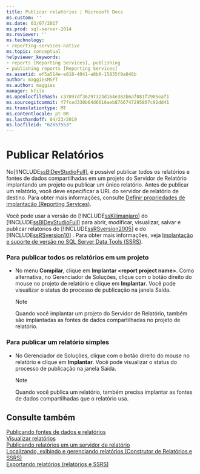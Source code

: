 ```yaml
---
title: Publicar relatórios | Microsoft Docs
ms.custom: ''
ms.date: 03/07/2017
ms.prod: sql-server-2014
ms.reviewer: ''
ms.technology:
- reporting-services-native
ms.topic: conceptual
helpviewer_keywords:
- reports [Reporting Services], publishing
- publishing reports [Reporting Services]
ms.assetid: ef5a514e-e818-4041-a8b0-15835f9a046b
author: maggiesMSFT
ms.author: maggies
manager: kfile
ms.openlocfilehash: c37897df36297323d164e382b6af081f2985eaf1
ms.sourcegitcommit: f7fced330b64d6616aeb8766747295807c92dd41
ms.translationtype: MT
ms.contentlocale: pt-BR
ms.lasthandoff: 04/23/2019
ms.locfileid: "62657553"
---
```

# <a name="publish-reports"></a>Publicar Relatórios
  No[!INCLUDE[ssBIDevStudioFull](../includes/ssbidevstudiofull-md.md)], é possível publicar todos os relatórios e fontes de dados compartilhadas em um projeto do Servidor de Relatório implantando um projeto ou publicar um único relatório. Antes de publicar um relatório, você deve especificar a URL do servidor de relatório de destino. Para obter mais informações, consulte [Definir propriedades de implantação &#40;Reporting Services&#41;](tools/set-deployment-properties-reporting-services.md).  
  
 Você pode usar a versão do [!INCLUDE[ssKilimanjaro](../includes/sskilimanjaro-md.md)] do [!INCLUDE[ssBIDevStudioFull](../includes/ssbidevstudiofull-md.md)] para abrir, modificar, visualizar, salvar e publicar relatórios do [!INCLUDE[ssRSversion2005](../includes/ssrsversion2005-md.md)] e do [!INCLUDE[ssRSversion10](../includes/ssrsversion10-md.md)] . Para obter mais informações, veja [Implantação e suporte de versão no SQL Server Data Tools &#40;SSRS&#41;](tools/deployment-and-version-support-in-sql-server-data-tools-ssrs.md).  
  
### <a name="to-publish-all-reports-in-a-project"></a>Para publicar todos os relatórios em um projeto  
  
-   No menu **Compilar**, clique em **Implantar \<report project name>**. Como alternativa, no Gerenciador de Soluções, clique com o botão direito do mouse no projeto de relatório e clique em **Implantar**. Você pode visualizar o status do processo de publicação na janela Saída.  
  
    > [!NOTE]  
    >  Quando você implantar um projeto do Servidor de Relatório, também são implantadas as fontes de dados compartilhadas no projeto de relatório.  
  
### <a name="to-publish-a-single-report"></a>Para publicar um relatório simples  
  
-   No Gerenciador de Soluções, clique com o botão direito do mouse no relatório e clique em **Implantar**. Você pode visualizar o status do processo de publicação na janela Saída.  
  
    > [!NOTE]  
    >  Quando você publica um relatório, também precisa implantar as fontes de dados compartilhadas que o relatório usa.  
  
## <a name="see-also"></a>Consulte também  
 [Publicando fontes de dados e relatórios](reports/publishing-data-sources-and-reports.md)   
 [Visualizar relatórios](reports/previewing-reports.md)   
 [Publicando relatórios em um servidor de relatório](reports/publishing-reports-to-a-report-server.md)   
 [Localizando, exibindo e gerenciando relatórios &#40;Construtor de Relatórios e SSRS&#41;](report-builder/finding-viewing-and-managing-reports-report-builder-and-ssrs.md)   
 [Exportando relatórios &#40;relatórios e SSRS&#41;](report-builder/export-reports-report-builder-and-ssrs.md)  
  
  
